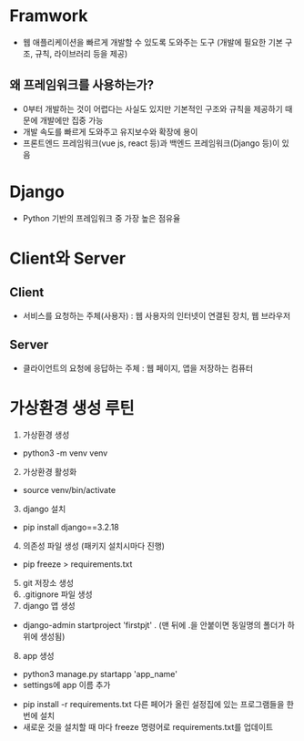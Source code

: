 # Framwork
- 웹 애플리케이션을 빠르게 개발할 수 있도록 도와주는 도구
 (개발에 필요한 기본 구조, 규칙, 라이브러리 등을 제공)

## 왜 프레임워크를 사용하는가?
- 0부터 개발하는 것이 어렵다는 사실도 있지만 기본적인 구조와 규칙을 제공하기 때문에 개발에만 집중 가능
- 개발 속도를 빠르게 도와주고 유지보수와 확장에 용이
- 프론트엔드 프레임워크(vue js, react 등)과 백엔드 프레임워크(Django 등)이 있음

# Django
- Python 기반의 프레임워크 중 가장 높은 점유율

# Client와 Server
## Client
- 서비스를 요청하는 주체(사용자) : 웹 사용자의 인터넷이 연결된 장치, 웹 브라우저

## Server
- 클라이언트의 요청에 응답하는 주체 : 웹 페이지, 앱을 저장하는 컴퓨터

# 가상환경 생성 루틴
1. 가상환경 생성 
- python3 -m venv venv
2. 가상환경 활성화
- source venv/bin/activate
3. django 설치
- pip install django==3.2.18
4. 의존성 파일 생성 (패키지 설치시마다 진행)
- pip freeze > requirements.txt
5. git 저장소 생성
6. .gitignore 파일 생성
7. django 앱 생성
- django-admin startproject 'firstpjt' . (맨 뒤에 .을 안붙이면 동일명의 폴더가 하위에 생성됨)
8. app 생성
- python3 manage.py startapp 'app_name'
- settings에 app 이름 추가
<!-- 서버 끄는건 컨트롤 c
cmd+shift+P -> vscode에서 실행검색  -->

- pip install -r requirements.txt
  다른 페어가 올린 설정집에 있는 프로그램들을 한번에 설치
- 새로운 것을 설치할 때 마다 freeze 명령어로 requirements.txt를 업데이트